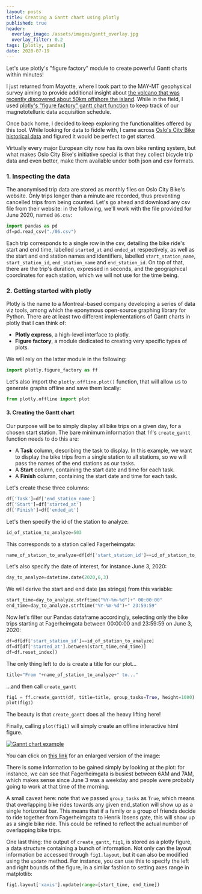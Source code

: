 ```yaml
---
layout: posts
title: Creating a Gantt chart using plotly
published: true
header:
  overlay_image: /assets/images/gantt_overlay.jpg
  overlay_filter: 0.2
tags: [plotly, pandas]
date: 2020-07-19
---
```


Let's use plotly's "figure factory" module to create powerful Gantt charts within minutes!

I just returned from Mayotte, where I took part to the MAY-MT geophysical survey aiming to provide additional insight about [the volcano that was recently discovered about 50km offshore the island](http://www.ipgp.fr/en/underwater-volcano-off-mayotte-looking-back-at-an-exceptional-discovery).
While in the field, I used [plotly's "figure factory" gantt chart function](https://plotly.github.io/plotly.py-docs/generated/plotly.figure_factory.create_gantt.html) to keep track of our magnetotelluric data acquisition schedule.

Once back home, I decided to keep exploring the functionalities offered by this tool. While looking for data to fiddle with, I came across [Oslo's City Bike historical data](https://oslobysykkel.no/en/open-data/historical) and figured it would be perfect to get started.

Virtually every major European city now has its own bike renting system, but what makes Oslo City Bike's initiative special is that they collect bicycle trip data and even better, make them available under both json and csv formats.

### 1. Inspecting the data

The anonymised trip data are stored as monthly files on Oslo City Bike's website. Only trips longer than a minute are recorded, thus preventing cancelled trips from being counted. 
Let's go ahead and download any csv file from their website: in the following, we'll work with the file provided for June 2020, named `06.csv`:

```python
import pandas as pd
df=pd.read_csv("./06.csv")
```

Each trip corresponds to a single row in the csv, detailing the bike ride's start and end time, labelled `started_at` and `ended_at` respectively, as well as the start and end station names and identifiers, labelled `start_station_name`, `start_station_id`, `end_station_name` and `end_station_id`.
On top of that, there are the trip's duration, expressed in seconds, and the geographical coordinates for each station, which we will not use for the time being.


### 2. Getting started with plotly

Plotly is the name to a Montreal-based company developing a series of data viz tools, among which the eponymous open-source graphing library for Python. There are at least two different implementations of Gantt charts in plotly that I can think of:

- **Plotly express**, a high-level interface to plotly.
- **Figure factory**, a module dedicated to creating very specific types of plots.

We will rely on the latter module in the following:

```python
import plotly.figure_factory as ff
```

Let's also import the `plotly.offline.plot()` function, that will allow us to generate graphs offline and save them locally:


```python
from plotly.offline import plot
```

#### 3. Creating the Gantt chart

Our purpose will be to simply display all bike trips on a given day, for a chosen start station.
The bare minimum information that `ff`'s `create_gantt` function needs to do this are:

- A **Task** column, describing the task to display. In this example, we want to display the bike trips from a single station to all stations, so we will pass the names of the end stations as our tasks.
- A **Start** column, containing the start date and time for each task.
- A **Finish** column, containing the start date and time for each task.

Let's create these three columns:

```python
df['Task']=df['end_station_name']
df['Start']=df['started_at']
df['Finish']=df['ended_at']
```

Let's then specify the id of the station to analyze:

```python
id_of_station_to_analyze=503
```

This corresponds to a station called Fagerheimgata:

```python
name_of_station_to_analyze=df[df['start_station_id']==id_of_station_to_analyze]['start_station_name'][0]
```

Let's also specify the date of interest, for instance June 3, 2020:

```python
day_to_analyze=datetime.date(2020,6,3)
```

We will derive the start and end date (as strings) from this variable:

```python
start_time=day_to_analyze.strftime("%Y-%m-%d")+" 00:00:00"
end_time=day_to_analyze.strftime("%Y-%m-%d")+" 23:59:59"
```

Now let's filter our Pandas dataframe accordingly, selecting only the bike trips starting at Fagerheimgata between 00:00:00 and 23:59:59 on June 3, 2020:

```python
df=df[df['start_station_id']==id_of_station_to_analyze]
df=df[df['started_at'].between(start_time,end_time)]
df=df.reset_index()
```

The only thing left to do is create a title for our plot...

```python
title="From "+name_of_station_to_analyze+" to..."
```

...and then call `create_gantt`

```python
fig1 = ff.create_gantt(df, title=title, group_tasks=True, height=1000)
plot(fig1)
```

The beauty is that `create_gantt` does all the heavy lifting here! 

Finally, calling `plot(fig1)` will simply create an offline interactive html figure.

[![Gannt chart example](/blog/assets/images/gantt.jpg)](/blog/assets/images/gantt.jpg)

You can click on [this link](/blog/assets/images/gantt.jpg) for an enlarged version of the image:
 	


There is some information to be gained simply by looking at the plot: for instance, we can see that Fagerheimgata is busiest between 6AM and 7AM, which makes sense since June 3 was a weekday and people were probably going to work at that time of the morning.

A small caveat here: note that we passed `group_tasks` as `True`, which means that overlapping bike rides towards any given end_station will show up as a single horizontal bar. This means that if a family or a group of friends decide to ride together from Fagerheimgata to Henrik Ibsens gate, this will show up as a single bike ride. This could be refined to reflect the actual number of overlapping bike trips.

One last thing: the output of `create_gantt`, `fig1`, is stored as a plotly figure, a data structure containing a bunch of information.
Not only can the layout information be accessed through `fig1.layout`, but it can also be modified using the `update` method.
For instance, you can use this to specify the left and right bounds of the figure, in a similar fashion to setting axes range in matplotlib:

```python
fig1.layout['xaxis'].update(range=[start_time, end_time])
```
























